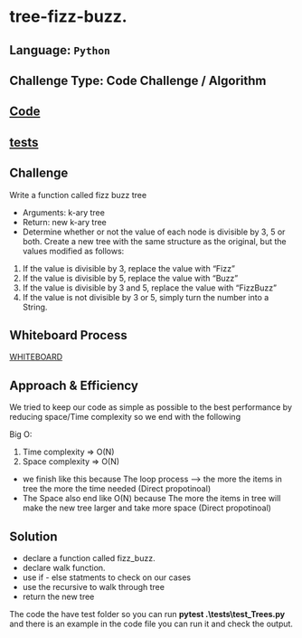 # tree-fizz-buzz.



## Language: `Python`
## Challenge Type:  Code Challenge / Algorithm

## [Code](https://github.com/mohammad-alshish/data-structures-and-algorithms/blob/main/tree_fizz_buzz/tree_fizz_buzz.py)
## [tests](https://github.com/mohammad-alshish/data-structures-and-algorithms/blob/main/tests/test_tree_fizz_buzz.py)

## Challenge

Write a function called fizz buzz tree
- Arguments: k-ary tree
- Return: new k-ary tree
- Determine whether or not the value of each node is divisible by 3, 5 or both. Create a new tree with the same structure as the original, but the values modified as follows:

1. If the value is divisible by 3, replace the value with “Fizz”
2. If the value is divisible by 5, replace the value with “Buzz”
3. If the value is divisible by 3 and 5, replace the value with “FizzBuzz”
4. If the value is not divisible by 3 or 5, simply turn the number into a String.

## Whiteboard Process

 [WHITEBOARD](CC18.jpg)

## Approach & Efficiency

We tried to keep our code as simple as possible to the best performance by reducing space/Time complexity
so we end with the following

Big O:
1. Time complexity => O(N) 
2. Space complexity => O(N)

- we finish like this because The loop process --> the more the items in tree the more the time needed (Direct propotinoal)
- The Space also end like O(N) because The more the items in tree will make the new tree larger and take more space (Direct propotinoal)

## Solution

- declare a function called fizz_buzz.
- declare walk function.
- use if - else statments to check on our cases 
- use the recursive  to walk through tree
- return the new tree

The code the have test folder so you can run **pytest .\tests\test_Trees.py** and there is an example in the code file you can run it and check the output.